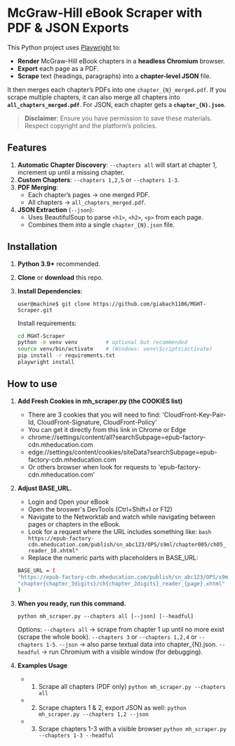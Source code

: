 # McGraw-Hill eBook Scraper with PDF & JSON Exports

This Python project uses [Playwright](https://playwright.dev/python/) to:
- **Render** McGraw-Hill eBook chapters in a **headless Chromium** browser.  
- **Export** each page as a PDF.  
- **Scrape** text (headings, paragraphs) into a **chapter-level JSON** file.  

It then merges each chapter’s PDFs into one `chapter_{N}_merged.pdf`. If you scrape multiple chapters, it can also merge all chapters into **`all_chapters_merged.pdf`**. For JSON, each chapter gets a **`chapter_{N}.json`**.

> **Disclaimer**: Ensure you have permission to save these materials. Respect copyright and the platform’s policies.

## Features

1. **Automatic Chapter Discovery**: `--chapters all` will start at chapter 1, increment up until a missing chapter.  
2. **Custom Chapters**: `--chapters 1,2,5` or `--chapters 1-3`.  
3. **PDF Merging**:  
   - Each chapter’s pages → one merged PDF.  
   - All chapters → `all_chapters_merged.pdf`.  
4. **JSON Extraction** (`--json`):  
   - Uses BeautifulSoup to parse `<h1>`, `<h2>`, `<p>` from each page.  
   - Combines them into a single `chapter_{N}.json` file.  

## Installation

1. **Python 3.9+** recommended.  
2. **Clone** or **download** this repo.  
3. **Install Dependencies**:
    ```console 
    user@machine$ git clone https://github.com/giabach1106/MGHT-Scraper.git
    ```

    Install requirements:
   ```bash
   cd MGHT-Scraper
   python -m venv venv         # optional but recommended
   source venv/bin/activate    # (Windows: venv\Scripts\activate)
   pip install -r requirements.txt
   playwright install
   ```

 ## How to use
1. **Add Fresh Cookies in mh_scraper.py (the COOKIES list)**
    * There are 3 cookies that you will need to find: 'CloudFront-Key-Pair-Id, CloudFront-Signature, CloudFront-Policy'
    * You can get it directly from this link in Chrome or Edge
    - chrome://settings/content/all?searchSubpage=epub-factory-cdn.mheducation.com
    - edge://settings/content/cookies/siteData?searchSubpage=epub-factory-cdn.mheducation.com
    * Or others browser when look for requests to 'epub-factory-cdn.mheducation.com'
2. **Adjust BASE_URL.**
    * Login and Open your eBook 
    * Open the broswer's DevTools (Ctrl+Shift+I or F12)
    * Navigate to the Networktab and watch while navigating between pages or chapters in the eBook.
    * Look for a request where the URL includes something like:
    ```bash https://epub-factory-cdn.mheducation.com/publish/sn_abc123/OPS/s9ml/chapter005/ch05_reader_10.xhtml" ```
    * Replace the numeric parts with placeholders in BASE_URL:
    
    ```bash
    BASE_URL = (
    "https://epub-factory-cdn.mheducation.com/publish/sn_abc123/OPS/s9ml/"
    "chapter{chapter_3digits}/ch{chapter_2digits}_reader_{page}.xhtml"
    )
    ```
3. **When you ready, run this command.**
    ```
    python mh_scraper.py --chapters all [--json] [--headful]
    ```
    Options:
    `--chapters all` → scrape from chapter 1 up until no more exist (scrape the whole book).
    `--chapters 3` or `--chapters 1,2,4` or `--chapters 1-5`.
    `--json` → also parse textual data into chapter_{N}.json.
    `--headful` → run Chromium with a visible window (for debugging).
4. **Examples Usage** 
    * 1) Scrape all chapters (PDF only)
    `python mh_scraper.py --chapters all`

    * 2) Scrape chapters 1 & 2, export JSON as well:
    `python mh_scraper.py --chapters 1,2 --json`

    * 3) Scrape chapters 1-3 with a visible browser
    `python mh_scraper.py --chapters 1-3 --headful`
   